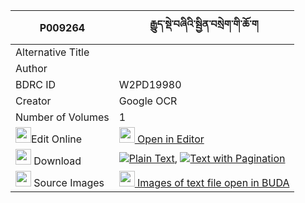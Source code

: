 |P009264|རྒྱུད་སྡེ་བཞིའི་སྦྱིན་བསྲེག་གི་ཆོ་ག 
| --- | --- 
|Alternative Title |
|Author | 
|BDRC ID | W2PD19980
|Creator | Google OCR
|Number of Volumes| 1
|<img width="25" src="https://img.icons8.com/color/25/000000/edit-property.png">Edit Online| [<img width="25" src="https://avatars.githubusercontent.com/u/45091458?s=200&v=4"> Open in Editor](http://editor.openpecha.org/P009264)
|<img width="25" src="https://img.icons8.com/fluent/48/000000/download-2.png"/>  Download | [![](https://img.icons8.com/color/20/000000/txt.png)Plain Text](https://github.com/Openpecha/P009264/releases/download/v1/gyude_shyi_i_jin_sek_gi_choga_plain_P009264.zip), [![](https://img.icons8.com/color/20/000000/txt.png)Text with Pagination](https://github.com/Openpecha/P009264/releases/download/v1/gyude_shyi_i_jin_sek_gi_choga_pages_P009264.zip)
|<img width="25" src="https://img.icons8.com/plasticine/100/000000/pictures-folder.png"/>  Source Images | [<img width="25" src="https://library.bdrc.io/icons/BUDA-small.svg"> Images of text file open in BUDA](https://library.bdrc.io/show/bdr:W2PD19980)